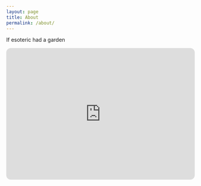 ```yaml
---
layout: page
title: About
permalink: /about/
---
```


If esoteric had a garden

<iframe style="border-radius:12px" src="https://open.spotify.com/embed/track/4KOhnlI6HqciJJYZILjylB?utm_source=generator&theme=0" width="100%" height="352" frameBorder="0" allowfullscreen="" allow="autoplay; clipboard-write; encrypted-media; fullscreen; picture-in-picture" loading="lazy"></iframe>
